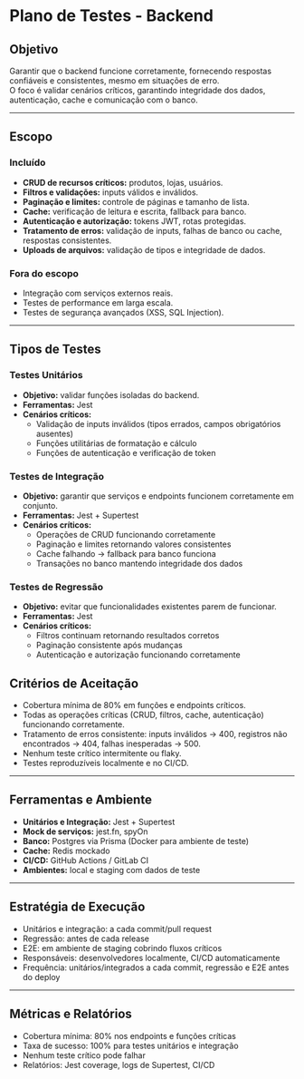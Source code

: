 # Plano de Testes - Backend

## Objetivo
Garantir que o backend funcione corretamente, fornecendo respostas confiáveis e consistentes, mesmo em situações de erro.  
O foco é validar cenários críticos, garantindo integridade dos dados, autenticação, cache e comunicação com o banco.

---

## Escopo

### Incluído
- **CRUD de recursos críticos:** produtos, lojas, usuários.
- **Filtros e validações:** inputs válidos e inválidos.
- **Paginação e limites:** controle de páginas e tamanho de lista.
- **Cache:** verificação de leitura e escrita, fallback para banco.
- **Autenticação e autorização:** tokens JWT, rotas protegidas.
- **Tratamento de erros:** validação de inputs, falhas de banco ou cache, respostas consistentes.
- **Uploads de arquivos:** validação de tipos e integridade de dados.

### Fora do escopo
- Integração com serviços externos reais.
- Testes de performance em larga escala.
- Testes de segurança avançados (XSS, SQL Injection).

---

## Tipos de Testes

### Testes Unitários
- **Objetivo:** validar funções isoladas do backend.
- **Ferramentas:** Jest
- **Cenários críticos:**
  - Validação de inputs inválidos (tipos errados, campos obrigatórios ausentes)
  - Funções utilitárias de formatação e cálculo
  - Funções de autenticação e verificação de token

### Testes de Integração
- **Objetivo:** garantir que serviços e endpoints funcionem corretamente em conjunto.
- **Ferramentas:** Jest + Supertest
- **Cenários críticos:**
  - Operações de CRUD funcionando corretamente
  - Paginação e limites retornando valores consistentes
  - Cache falhando → fallback para banco funciona
  - Transações no banco mantendo integridade dos dados

### Testes de Regressão
- **Objetivo:** evitar que funcionalidades existentes parem de funcionar.
- **Ferramentas:** Jest
- **Cenários críticos:**
  - Filtros continuam retornando resultados corretos
  - Paginação consistente após mudanças
  - Autenticação e autorização funcionando corretamente



## Critérios de Aceitação
- Cobertura mínima de 80% em funções e endpoints críticos.
- Todas as operações críticas (CRUD, filtros, cache, autenticação) funcionando corretamente.
- Tratamento de erros consistente: inputs inválidos → 400, registros não encontrados → 404, falhas inesperadas → 500.
- Nenhum teste crítico intermitente ou flaky.
- Testes reproduzíveis localmente e no CI/CD.

---

## Ferramentas e Ambiente
- **Unitários e Integração:** Jest + Supertest
- **Mock de serviços:** jest.fn, spyOn
- **Banco:** Postgres via Prisma (Docker para ambiente de teste)
- **Cache:** Redis mockado
- **CI/CD:** GitHub Actions / GitLab CI
- **Ambientes:** local e staging com dados de teste

---

## Estratégia de Execução
- Unitários e integração: a cada commit/pull request
- Regressão: antes de cada release
- E2E: em ambiente de staging cobrindo fluxos críticos
- Responsáveis: desenvolvedores localmente, CI/CD automaticamente
- Frequência: unitários/integrados a cada commit, regressão e E2E antes do deploy

---

## Métricas e Relatórios
- Cobertura mínima: 80% nos endpoints e funções críticas
- Taxa de sucesso: 100% para testes unitários e integração
- Nenhum teste crítico pode falhar
- Relatórios: Jest coverage, logs de Supertest, CI/CD

